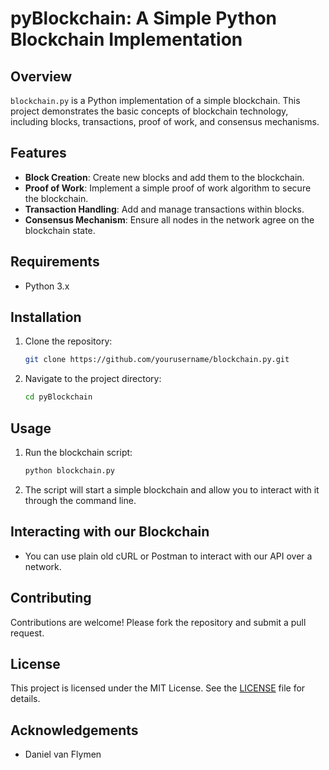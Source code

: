 # pyBlockchain: A Simple Python Blockchain Implementation

## Overview

`blockchain.py` is a Python implementation of a simple blockchain. This project demonstrates the basic concepts of blockchain technology, including blocks, transactions, proof of work, and consensus mechanisms.

## Features

- **Block Creation**: Create new blocks and add them to the blockchain.
- **Proof of Work**: Implement a simple proof of work algorithm to secure the blockchain.
- **Transaction Handling**: Add and manage transactions within blocks.
- **Consensus Mechanism**: Ensure all nodes in the network agree on the blockchain state.

## Requirements

- Python 3.x

## Installation

1. Clone the repository:
    ```sh
    git clone https://github.com/yourusername/blockchain.py.git
    ```
2. Navigate to the project directory:
    ```sh
    cd pyBlockchain
    ```

## Usage

1. Run the blockchain script:
    ```sh
    python blockchain.py
    ```

2. The script will start a simple blockchain and allow you to interact with it through the command line.

## Interacting with our Blockchain

- You can use plain old cURL or Postman to interact with our API over a network.

## Contributing

Contributions are welcome! Please fork the repository and submit a pull request.

## License

This project is licensed under the MIT License. See the [LICENSE](LICENSE) file for details.

## Acknowledgements

- Daniel van Flymen
